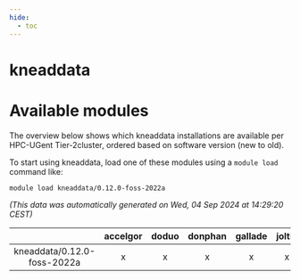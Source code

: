 ```yaml
---
hide:
  - toc
---
```


kneaddata
=========

# Available modules


The overview below shows which kneaddata installations are available per HPC-UGent Tier-2cluster, ordered based on software version (new to old).

To start using kneaddata, load one of these modules using a `module load` command like:

```shell
module load kneaddata/0.12.0-foss-2022a
```

*(This data was automatically generated on Wed, 04 Sep 2024 at 14:29:20 CEST)*  

| |accelgor|doduo|donphan|gallade|joltik|shinx|skitty|
| :---: | :---: | :---: | :---: | :---: | :---: | :---: | :---: |
|kneaddata/0.12.0-foss-2022a|x|x|x|x|x|-|x|
